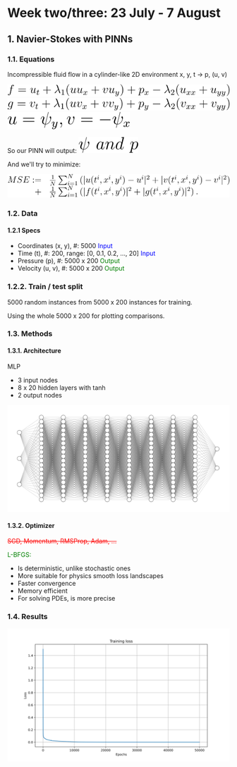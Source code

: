 <script type="text/javascript" async
  src="https://cdn.jsdelivr.net/npm/mathjax@3/es5/tex-mml-chtml.js">
</script>

<h1>Week two/three: 23 July - 7 August</h1>

## 1. Navier-Stokes with PINNs

### 1.1. Equations
Incompressible fluid flow in a cylinder-like 2D environment x, y, t -> p, (u, v)

<img src="resources/week_3/f.svg">

<img src="resources/week_3/g.svg">

<img src="resources/week_3/assm.svg">

So our PINN will output: <img src="resources/week_3/psi and p.svg">

And we'll try to minimize:

<img src="resources/week_3/loss.svg">

### 1.2. Data
#### 1.2.1 Specs
- Coordinates (x, y), #: 5000 <span style="color:blue">Input</span>
- Time (t), #: 200, range: [0, 0.1, 0.2, ..., 20] <span style="color: blue">Input</span>
- Pressure (p), #: 5000 x 200 <span style="color: green">Output</span>
- Velocity (u, v), #: 5000 x 200 <span style="color: green">Output</span>

### 1.2.2. Train / test split
5000 random instances from 5000 x 200 instances for training.

Using the whole 5000 x 200 for plotting comparisons.


### 1.3. Methods

#### 1.3.1. Architecture
MLP
- 3 input nodes
- 8 x 20 hidden layers with tanh
- 2 output nodes

<img src="resources/week_3/nn.png">

#### 1.3.2. Optimizer

<span style="color:red"><s>SGD, Momentum, RMSProp, Adam, ...</s></span>

<span style="color:green">L-BFGS<span>:

- Is deterministic, unlike stochastic ones
- More suitable for physics smooth loss landscapes
- Faster convergence
- Memory efficient
- For solving PDEs, is more precise

### 1.4. Results

<img src="resources/week_3/curve.svg">
